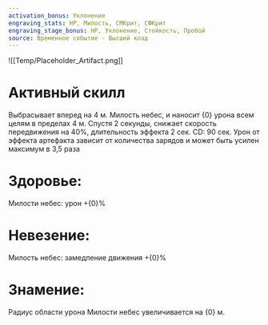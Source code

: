 ```yaml
---
activation_bonus: Уклонение
engraving_stats: HP, Милость, СМКрит, СФКрит
engraving_stage_bonus: HP, Уклонение, Стойкость, Пробой
source: Временное событие - Высший клад
---
```

![[Temp/Placeholder_Artifact.png]]
# Активный скилл
Выбрасывает вперед на 4 м. Милость небес, и наносит {0} урона всем целям в пределах 4 м. Спустя 2 секунды, снижает скорость передвижения на 40%, длительность эффекта 2 сек. CD: 90 сек.
Урон от эффекта артефакта зависит от количества зарядов и может быть усилен максимум в 3,5 раза

# Здоровье: 
Милости небес: урон +{0}%
# Невезение: 
Милость небес: замедление движения +{0}%
# Знамение: 
Радиус области урона Милости небес увеличивается на {0} м.
